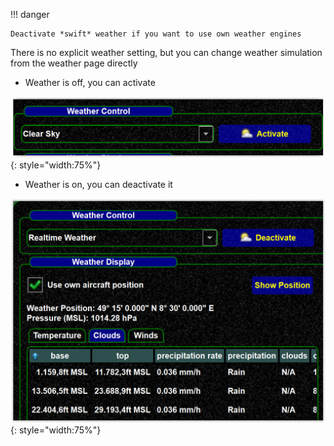 <!--
    SPDX-FileCopyrightText: Copyright (C) swift Project Community / Contributors
    SPDX-License-Identifier: GFDL-1.3-only
-->

!!! danger

    Deactivate *swift* weather if you want to use own weather engines

There is no explicit weather setting, but you can change weather simulation from the weather page directly

-   Weather is off, you can activate

![](./../../../img/weatheroff.jpg){: style="width:75%"}

-   Weather is on, you can deactivate it

![](./../../../img/weatheron.jpg){: style="width:75%"}
